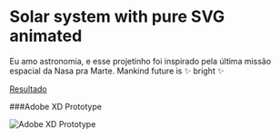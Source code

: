 # Solar system with pure SVG animated 

Eu amo astronomia, e esse projetinho foi inspirado pela última missão espacial da Nasa pra Marte.
Mankind future is ✨ bright ✨

[Resultado](https://solar-system-svg.netlify.app/ "Solar system with pure SVG animated ")

###Adobe XD Prototype

![Adobe XD Prototype](https://solar-system-svg.netlify.app/xd-prototype)
